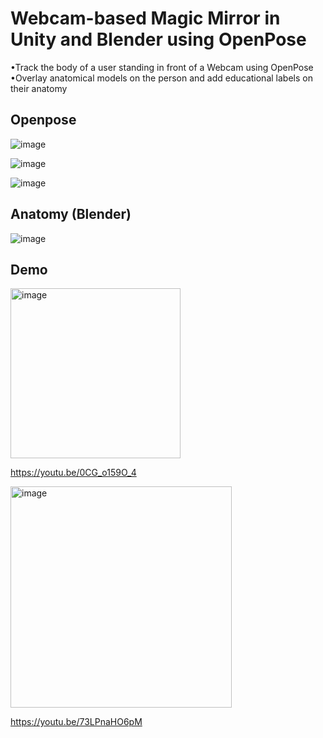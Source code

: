 # Webcam-based Magic Mirror in Unity and Blender using OpenPose 

•Track the body of a user standing in front of a Webcam using OpenPose •Overlay anatomical models on the person and add educational labels on their anatomy

## Openpose


![image](https://github.com/RuanLinya/Webcam-based-Magic-Mirror/assets/133128176/4a62cd16-c9ca-487a-bac4-6d610886c47d)

![image](https://github.com/RuanLinya/Webcam-based-Magic-Mirror/assets/133128176/41e6df3a-d4f7-4ecd-8d0b-d45c13d751ff)

![image](https://github.com/RuanLinya/Webcam-based-Magic-Mirror/assets/133128176/35a79cee-c01c-455b-a4e1-9fd47c307cf7)

## Anatomy (Blender)

![image](https://github.com/RuanLinya/Webcam-based-Magic-Mirror/assets/133128176/7260ba28-0f2e-4f84-95c4-5087d06272a1)

## Demo
<img width="272" alt="image" src="https://github.com/RuanLinya/Webcam-based-Magic-Mirror/assets/133128176/68779ce2-bccb-4822-b5b0-79a63580f640">

https://youtu.be/0CG_o159O_4


<img width="354" alt="image" src="https://github.com/RuanLinya/Webcam-based-Magic-Mirror/assets/133128176/b0400a87-d155-4454-8d27-9a3f40cbe23f">

https://youtu.be/73LPnaHO6pM

